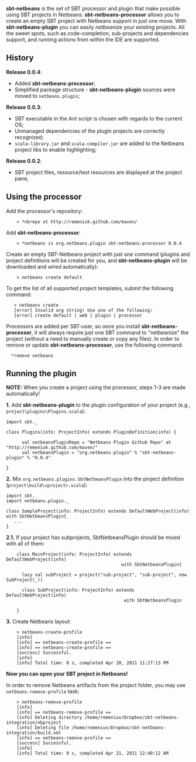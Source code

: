 **sbt-netbeans** is the set of SBT processor and plugin that make possible using SBT projects in Netbeans. **sbt-netbeans-processor** allows you to create an empty SBT project with Netbeans support in just one move. With **sbt-netbeans-plugin** you can easily *netbeanize* your existing projects. All the sweet spots, such as code-completion, sub-projects and dependencies support, and running actions from within the IDE are supported.

## History

**Release 0.0.4**:

* Added **sbt-netbeans-processor**;
* Simplified package structure - **sbt-netbeans-plugin** sources were moved to `netbeans.plugin`;

**Release 0.0.3**:

* SBT executable in the Ant script is chosen with regards to the current OS;
* Unmanaged dependencies of the plugin projects are correctly recognized;
* `scala-library.jar` and `scala-compiler.jar` are added to the Netbeans project libs to enable highlighting;

**Release 0.0.2**:

* SBT project files, resource/test resources are displayed at the project pane;

## Using the processor
Add the processor's repository:

        > *nbrepo at http://remeniuk.github.com/maven/

Add **sbt-netbeans-processor**:

        > *netbeans is org.netbeans.plugin sbt-netbeans-processor 0.0.4

Create an empty SBT-Netbeans project with just one command (plugins and project definitions will be created for you, and **sbt-netbeans-plugin** will be downloaded and wired automatically):

        > netbeans create default

To get the list of all supported project templates, submit the following command:

       > netbeans create
       [error] Invalid arg string! Use one of the following:
       [error] create default | web | plugin | processor

Processors are added per SBT-user, so once you install **sbt-netbeans-processor**, it will always require just one SBT command to "netbeanize" the project (without a need to manually create or copy any files).
In order to remove or update **sbt-netbeans-processor**, use the following command:

      *remove netbeans

## Running the plugin
**NOTE:** When you create a project using the processor, steps 1-3 are made automatically!

**1.** Add **sbt-netbeans-plugin** to the plugin configuration of your project (e.g., `project\plugins\Plugins.scala`):

	import sbt._

	class Plugins(info: ProjectInfo) extends PluginDefinition(info) {

          val netbeansPluginRepo = "Netbeans Plugin Github Repo" at "http://remeniuk.github.com/maven/"
          val netbeansPlugin = "org.netbeans.plugin" % "sbt-netbeans-plugin" % "0.0.4"

	}

**2.** Mix `org.netbeans.plugins.SbtNetbeansPlugin` into the project definition (`project\build\<project>.scala`):

	import sbt._
	import netbeans.plugin._

	class SampleProject(info: ProjectInfo) extends DefaultWebProject(info) with SbtNetbeansPlugin{	
	   ...
	}

**2.1.** If your project has subprojects, SbtNetbeansPlugin should be mixed with all of them:

        class MainProject(info: ProjectInfo) extends DefaultWebProject(info)
                                                with SbtNetbeansPlugin{

          lazy val subProject = project("sub-project", "sub-project", new SubProject(_))

          class SubProject(info: ProjectInfo) extends DefaultWebProject(info)
                                                 with SbtNetbeansPlugin

        }

**3.** Create Netbeans layout:

        > netbeans-create-profile              
        [info] 
        [info] == netbeans-create-profile ==
        [info] == netbeans-create-profile ==
        [success] Successful.
        [info] 
        [info] Total time: 0 s, completed Apr 20, 2011 11:27:13 PM

**Now you can open your SBT project in Netbeans!**

In order to remove Netbeans artifacts from the project folder, you may use `netbeans-remove-profile` task: 

        > netbeans-remove-profile 
        [info] 
        [info] == netbeans-remove-profile ==
        [info] Deleting directory /home/remeniuv/Dropbox/sbt-netbeans-integration/nbproject
        [info] Deleting file /home/remeniuv/Dropbox/sbt-netbeans-integration/build.xml
        [info] == netbeans-remove-profile ==
        [success] Successful.
        [info] 
        [info] Total time: 0 s, completed Apr 21, 2011 12:48:12 AM